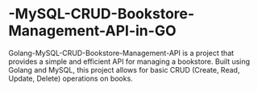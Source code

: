 # -MySQL-CRUD-Bookstore-Management-API-in-GO
Golang-MySQL-CRUD-Bookstore-Management-API is a project that provides a simple and efficient API for managing a bookstore. Built using Golang and MySQL, this project allows for basic CRUD (Create, Read, Update, Delete) operations on books. 
